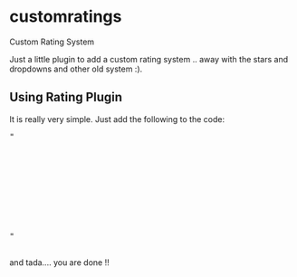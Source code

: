 customratings
=============

Custom Rating System

Just a little plugin to add a custom rating system .. away with the stars and dropdowns and other old system :).


<h2>Using Rating Plugin</h2>

It is really very simple. Just add the following to the code:
<pre>
"
<script src="http://code.jquery.com/jquery-1.11.0.min.js"></script>
<script src="{path_to_js}/src/rating.min.js"></script>

<div class="ratings">
    <div class="inner">
    </div>
</div>
"

</pre>


and tada.... you are done !!


